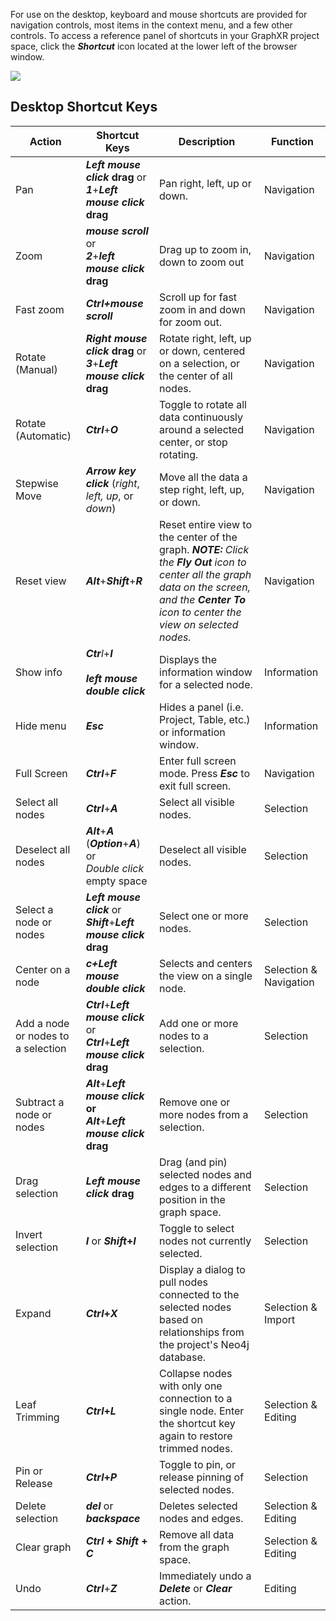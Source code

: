 For use on the desktop, keyboard and mouse shortcuts are provided for navigation controls, most items in the context menu, and a few other controls. To access a reference panel of shortcuts in your GraphXR project space, click the _**Shortcut**_ icon located at the lower left of the browser window.

![](/04_08_01_ShortcutKey.png)

## Desktop Shortcut Keys

| **Action** | **Shortcut Keys** | **Description** | **Function** |
| --- | --- | --- | --- |
| Pan | _**Left mouse click**_ **drag** or  <br/>_**1**_+_**Left mouse click**_ **drag** | Pan right, left, up or down. | Navigation |
| Zoom | _**mouse scroll**_ or  <br/>_**2**_+_**left mouse click**_ **drag** | Drag up to zoom in, down to zoom out | Navigation |
| Fast zoom | _**Ctrl+mouse scroll**_ | Scroll up for fast zoom in and down for zoom out. | Navigation |
| Rotate (Manual) | _**Right mouse click**_ **drag** or  <br/>_**3**_+_**Left mouse click**_ **drag** | Rotate right, left, up or down, centered on a selection, or the center of all nodes. | Navigation |
| Rotate (Automatic) | _**Ctrl**_+_**O**_ | Toggle to rotate all data continuously around a selected center, or stop rotating. | Navigation |
| Stepwise Move | _**Arrow key click**_ (_right_, _left, up_, or _down_) | Move all the data a step right, left, up, or down. | Navigation |
| Reset view | _**Alt**_+_**Shift**_+_**R**_ | Reset entire view to the center of the graph. _**NOTE:** Click the **Fly Out** icon to center all the graph data on the screen, and the **Center To** icon to center the view on selected nodes._ | Navigation |
| Show info | _**Ctr**l_+_**I**_<br/><br/>_**left mouse double click**_ | Displays the information window for a selected node. | Information |
| Hide menu | _**Esc**_ | Hides a panel (i.e. Project, Table, etc.) or information window. | Information |
| Full Screen | _**Ctrl**_+_**F**_ | Enter full screen mode. Press _**Esc**_ to exit full screen. | Navigation |
| Select all nodes | _**Ctrl**_+_**A**_ | Select all visible nodes. | Selection |
| Deselect all nodes | _**Alt**_+_**A**_ (_**Option**_+_**A**_) or  <br/>_Double click_ empty space | Deselect all visible nodes. | Selection |
| Select a node or nodes | _**Left mouse click**_ or  <br/>_**Shift**_+_**Left mouse click**_ **drag** | Select one or more nodes. | Selection |
| Center on a node | _**c+Left mouse double click**_ | Selects and centers the view on a single node. | Selection & Navigation |
| Add a node or nodes to a selection | _**Ctrl**_+_**Left mouse click**_ or  <br/>_**Ctrl**_+_**Left mouse click**_ **drag** | Add one or more nodes to a selection. | Selection |
| Subtract a node or nodes | _**Alt**_+_**Left mouse click**_ **or**  <br/>_**Alt**_+_**Left mouse click**_ **drag** | Remove one or more nodes from a selection. | Selection |
| Drag selection | _**Left mouse click**_ **drag** | Drag (and pin) selected nodes and edges to a different position in the graph space. | Selection |
| Invert selection | _**I**_ or _**Shift**_**+**_**I**_ | Toggle to select nodes not currently selected. | Selection |
| Expand | _**Ctrl**_**+**_**X**_ | Display a dialog to pull nodes connected to the selected nodes based on relationships from the project's Neo4j database. | Selection & Import |
| Leaf Trimming | _**Ctrl**_**+**_**L**_ | Collapse nodes with only one connection to a single node. Enter the shortcut key again to restore trimmed nodes. | Selection & Editing |
| Pin or Release | _**Ctrl**_**+**_**P**_ | Toggle to pin, or release pinning of selected nodes. | Selection |
| Delete selection | _**del**_ or _**backspace**_ | Deletes selected nodes and edges. | Selection & Editing |
| Clear graph | _**Ctrl**_ **+** _**Shift**_ **+** _**C**_ | Remove all data from the graph space. | Selection & Editing |
| Undo | _**Ctrl**_+_**Z**_ | Immediately undo a _**Delete**_ or _**Clear**_ action. | Editing |